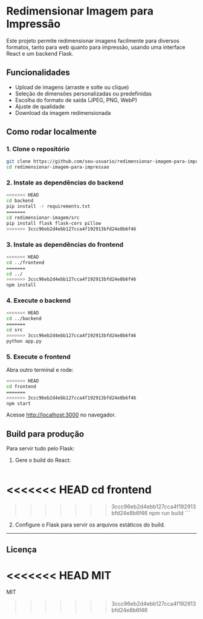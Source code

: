 # Redimensionar Imagem para Impressão

Este projeto permite redimensionar imagens facilmente para diversos formatos, tanto para web quanto para impressão, usando uma interface React e um backend Flask.

## Funcionalidades

- Upload de imagens (arraste e solte ou clique)
- Seleção de dimensões personalizadas ou predefinidas
- Escolha do formato de saída (JPEG, PNG, WebP)
- Ajuste de qualidade
- Download da imagem redimensionada

## Como rodar localmente

### 1. Clone o repositório

```sh
git clone https://github.com/seu-usuario/redimensionar-imagem-para-impressao.git
cd redimensionar-imagem-para-impressao
```

### 2. Instale as dependências do backend

```sh
<<<<<<< HEAD
cd backend
pip install -r requirements.txt
=======
cd redimensionar-imagem/src
pip install flask flask-cors pillow
>>>>>>> 3ccc96eb2d4ebb127cca4f192913bfd24e8b6f46
```

### 3. Instale as dependências do frontend

```sh
<<<<<<< HEAD
cd ../frontend
=======
cd ../
>>>>>>> 3ccc96eb2d4ebb127cca4f192913bfd24e8b6f46
npm install
```

### 4. Execute o backend

```sh
<<<<<<< HEAD
cd ../backend
=======
cd src
>>>>>>> 3ccc96eb2d4ebb127cca4f192913bfd24e8b6f46
python app.py
```

### 5. Execute o frontend

Abra outro terminal e rode:

```sh
<<<<<<< HEAD
cd frontend
=======
>>>>>>> 3ccc96eb2d4ebb127cca4f192913bfd24e8b6f46
npm start
```

Acesse [http://localhost:3000](http://localhost:3000) no navegador.

## Build para produção

Para servir tudo pelo Flask:

1. Gere o build do React:
    ```sh
<<<<<<< HEAD
    cd frontend
=======
>>>>>>> 3ccc96eb2d4ebb127cca4f192913bfd24e8b6f46
    npm run build
    ```
2. Configure o Flask para servir os arquivos estáticos do build.

---

## Licença

<<<<<<< HEAD
MIT
=======
MIT
>>>>>>> 3ccc96eb2d4ebb127cca4f192913bfd24e8b6f46

